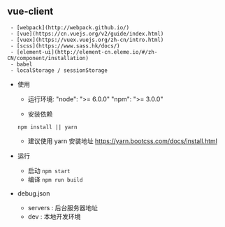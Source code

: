 ## vue-client
     - [webpack](http://webpack.github.io/)
     - [vue](https://cn.vuejs.org/v2/guide/index.html)
     - [vuex](https://vuex.vuejs.org/zh-cn/intro.html)
     - [scss](https://www.sass.hk/docs/)
     - [element-ui](http://element-cn.eleme.io/#/zh-CN/component/installation)
     - babel
     - localStorage / sessionStorage

- 使用  
  - 运行环境: "node": ">= 6.0.0" "npm": ">= 3.0.0"
    
  - 安装依赖 
  ```
  npm install || yarn
  ```
  - 建议使用 yarn  安装地址 https://yarn.bootcss.com/docs/install.html

- 运行
   - 启动 `npm start`
   - 编译 `npm run build`

- debug.json
   - servers : 后台服务器地址
   - dev : 本地开发环境
